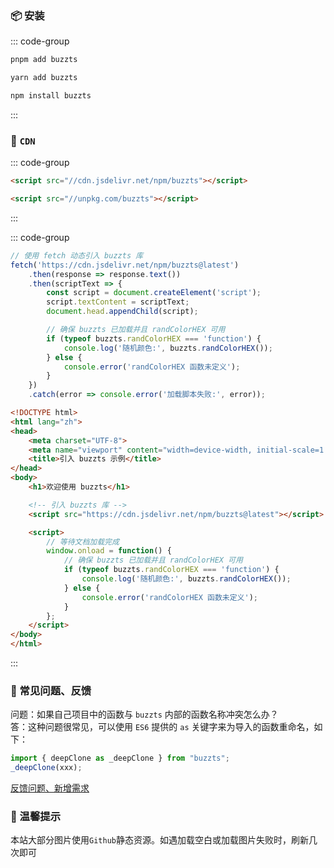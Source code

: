 <!-- <script setup>
import describe from './describe.vue'
import tags from './tags.vue'
</script> -->

<!-- <ClientOnly>
  <describe />
  <wordcloud/>
</ClientOnly> -->

<!-- ## 🏷️ 标签

<tags :className="'type-it1'" :values="['支持Vue3']" />
<tags :className="'type-it2'" :tagNameList="['浏览器']" :values="['支持任意运行在浏览器的JS语言']" :speed="100" />
<tags :className="'type-it3'" :tagNameList="['Node']" :values="['支持NodeJs']" /> -->

### 📦 安装

::: code-group

```bash [pnpm]
pnpm add buzzts
```

```bash [yarn]
yarn add buzzts
```

```bash [npm]
npm install buzzts
```

:::

### 📡 `CDN`

::: code-group

```html [jsdelivr]
<script src="//cdn.jsdelivr.net/npm/buzzts"></script>
```

```html [unpkg]
<script src="//unpkg.com/buzzts"></script>
```
:::

::: code-group

```js
// 使用 fetch 动态引入 buzzts 库
fetch('https://cdn.jsdelivr.net/npm/buzzts@latest')
    .then(response => response.text())
    .then(scriptText => {
        const script = document.createElement('script');
        script.textContent = scriptText;
        document.head.appendChild(script);

        // 确保 buzzts 已加载并且 randColorHEX 可用
        if (typeof buzzts.randColorHEX === 'function') {
            console.log('随机颜色:', buzzts.randColorHEX());
        } else {
            console.error('randColorHEX 函数未定义');
        }
    })
    .catch(error => console.error('加载脚本失败:', error));
```

```html
<!DOCTYPE html>
<html lang="zh">
<head>
    <meta charset="UTF-8">
    <meta name="viewport" content="width=device-width, initial-scale=1.0">
    <title>引入 buzzts 示例</title>
</head>
<body>
    <h1>欢迎使用 buzzts</h1>

    <!-- 引入 buzzts 库 -->
    <script src="https://cdn.jsdelivr.net/npm/buzzts@latest"></script>

    <script>
        // 等待文档加载完成
        window.onload = function() {
            // 确保 buzzts 已加载并且 randColorHEX 可用
            if (typeof buzzts.randColorHEX === 'function') {
                console.log('随机颜色:', buzzts.randColorHEX());
            } else {
                console.error('randColorHEX 函数未定义');
            }
        };
    </script>
</body>
</html>
```
:::

### 🤔 常见问题、反馈

问题：如果自己项目中的函数与 `buzzts` 内部的函数名称冲突怎么办？  
答：这种问题很常见，可以使用 `ES6` 提供的 `as` 关键字来为导入的函数重命名，如下：

```ts
import { deepClone as _deepClone } from "buzzts";
_deepClone(xxx);
```

[反馈问题、新增需求](https://github.com/kamalyes/buzzts-docs/issues/new)

### 🔔 温馨提示

本站大部分图片使用`Github`静态资源。如遇加载空白或加载图片失败时，刷新几次即可

